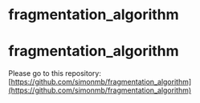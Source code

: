 # fragmentation_algorithm

# fragmentation_algorithm
Please go to this repository: [https://github.com/simonmb/fragmentation_algorithm](https://github.com/simonmb/fragmentation_algorithm)
